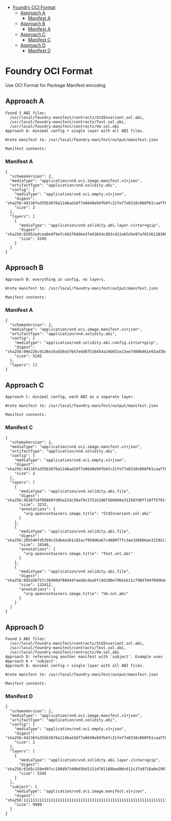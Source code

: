 <!-- TOC start (generated with https://github.com/derlin/bitdowntoc) -->

- [Foundry OCI Format](#foundry-oci-format)
   * [Approach A](#approach-a)
      + [Manifest A](#manifest-a)
   * [Approach B](#approach-b)
      + [Manifest A](#manifest-a-1)
   * [Approach C](#approach-c)
      + [Manifest C](#manifest-c)
   * [Approach D](#approach-d)
      + [Manifest D](#manifest-d)

<!-- TOC end -->

<!-- TOC --><a name="foundry-oci-format"></a>
# Foundry OCI Format

Use OCI Format for Package Manifest encoding

<!-- TOC --><a name="approach-a"></a>
## Approach A

```console
Found 3 ABI files:
  /usr/local/foundry-manifest/contracts/StdInvariant.sol.abi,
  /usr/local/foundry-manifest/contracts/Test.sol.abi,
  /usr/local/foundry-manifest/contracts/Vm.sol.abi
Approach A: minimal config + single layer with all ABI files.

Wrote manifest to: /usr/local/foundry-manifest/output/manifest.json

Manifest contents:
```
<!-- TOC --><a name="manifest-a"></a>
### Manifest A
```jsonc
{
  "schemaVersion": 2,
  "mediaType": "application/vnd.oci.image.manifest.v1+json",
  "artifactType": "application/vnd.solidity.abi",
  "config": {
    "mediaType": "application/vnd.oci.empty.v1+json",
    "digest": "sha256:44136fa355b3678a1146ad16f7e8649e94fb4fc21fe77e8310c060f61caaff8a",
    "size": 2
  },
  "layers": [
    {
      "mediaType": "application/vnd.solidity.abi.layer.v1+tar+gzip",
      "digest": "sha256:02952edcaa6edf9efc442f8ddee3fe6365dcd83c422e65d3e97af6526238308c",
      "size": 5245
    }
  ]
}
```


<!-- TOC --><a name="approach-b"></a>
## Approach B

```console
Approach B: everything in config, no layers.

Wrote manifest to: /usr/local/foundry-manifest/output/manifest.json

Manifest contents:
```
<!-- TOC --><a name="manifest-a-1"></a>
### Manifest A
```jsonc
{
  "schemaVersion": 2,
  "mediaType": "application/vnd.oci.image.manifest.v1+json",
  "artifactType": "application/vnd.solidity.abi",
  "config": {
    "mediaType": "application/vnd.solidity.abi.config.v1+tar+gzip",
    "digest": "sha256:09e226c9136e16a559a5f647edd8f516454a24b031e13ee74886461e93ad3bd5",
    "size": 5245
  },
  "layers": []
}
```

<!-- TOC --><a name="approach-c"></a>
## Approach C

```console
Approach C: minimal config, each ABI as a separate layer.

Wrote manifest to: /usr/local/foundry-manifest/output/manifest.json

Manifest contents:
```

<!-- TOC --><a name="manifest-c"></a>
### Manifest C
```jsonc
{
  "schemaVersion": 2,
  "mediaType": "application/vnd.oci.image.manifest.v1+json",
  "artifactType": "application/vnd.solidity.abi",
  "config": {
    "mediaType": "application/vnd.oci.empty.v1+json",
    "digest": "sha256:44136fa355b3678a1146ad16f7e8649e94fb4fc21fe77e8310c060f61caaff8a",
    "size": 2
  },
  "layers": [
    {
      "mediaType": "application/vnd.solidity.abi.file",
      "digest": "sha256:4b38714f99889fd05a224c56af9c2751b106f566606e312587d0ff16f75f91fe",
      "size": 3232,
      "annotations": {
        "org.opencontainers.image.title": "StdInvariant.sol.abi"
      }
    },
    {
      "mediaType": "application/vnd.solidity.abi.file",
      "digest": "sha256:205546fd52b9c25dbda361c02ac7958d6a67c4609f7fc3ae326866ae33292c21",
      "size": 10346,
      "annotations": {
        "org.opencontainers.image.title": "Test.sol.abi"
      }
    },
    {
      "mediaType": "application/vnd.solidity.abi.file",
      "digest": "sha256:0d5a56f57c384984780d447aed4cdaa9fc9d100e79b5eb11cf90d704f09d6dc5",
      "size": 132412,
      "annotations": {
        "org.opencontainers.image.title": "Vm.sol.abi"
      }
    }
  ]
}
```

<!-- TOC --><a name="approach-d"></a>
## Approach D

```
Found 3 ABI files:
  /usr/local/foundry-manifest/contracts/StdInvariant.sol.abi,
  /usr/local/foundry-manifest/contracts/Test.sol.abi,
  /usr/local/foundry-manifest/contracts/Vm.sol.abi
Approach D: referencing another manifest with 'subject'. Example uses Approach A + 'subject'.
Approach A: minimal config + single layer with all ABI files.

Wrote manifest to: /usr/local/foundry-manifest/output/manifest.json

Manifest contents:
```

<!-- TOC --><a name="manifest-d"></a>
### Manifest D

```jsonc
{
  "schemaVersion": 2,
  "mediaType": "application/vnd.oci.image.manifest.v1+json",
  "artifactType": "application/vnd.solidity.abi",
  "config": {
    "mediaType": "application/vnd.oci.empty.v1+json",
    "digest": "sha256:44136fa355b3678a1146ad16f7e8649e94fb4fc21fe77e8310c060f61caaff8a",
    "size": 2
  },
  "layers": [
    {
      "mediaType": "application/vnd.solidity.abi.layer.v1+tar+gzip",
      "digest": "sha256:61d5c159e997cc108d97340bd36d1151d701168bad0dc612c37a9718a0e2907d",
      "size": 5245
    }
  ],
  "subject": {
    "mediaType": "application/vnd.oci.image.manifest.v1+json",
    "digest": "sha256:1111111111111111111111111111111111111111111111111111111111111111",
    "size": 9999
  }
}
```
